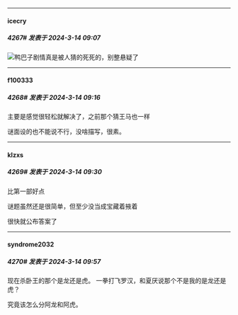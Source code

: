 ﻿
*****

####  icecry  
##### 4267#       发表于 2024-3-14 09:07

<img src="https://static.saraba1st.com/image/smiley/face2017/067.png" referrerpolicy="no-referrer">鸭巴子剧情真是被人猜的死死的，别整悬疑了


*****

####  f100333  
##### 4268#       发表于 2024-3-14 09:16

主要是感觉很轻松就解决了，之前那个猜王马也一样

谜面设的也不能说不行，没啥描写，很素。


*****

####  klzxs  
##### 4269#       发表于 2024-3-14 09:30

比第一部好点

谜题虽然还是很简单，但至少没当成宝藏着掖着

很快就公布答案了


*****

####  syndrome2032  
##### 4270#       发表于 2024-3-14 09:57

现在杀卧王的那个是龙还是虎。
一拳打飞罗汉，和夏厌说那个不是我的是龙还是虎？

究竟该怎么分阿龙和阿虎。

